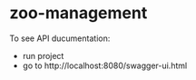 # zoo-management

To see API ducumentation:
* run project 
* go to http://localhost:8080/swagger-ui.html
